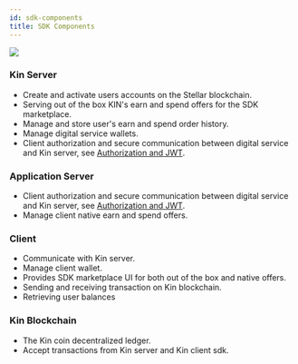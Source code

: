 ```yaml
---
id: sdk-components
title: SDK Components
---
```


![](/kin-ecosystem-sdk-docs/img/sdk_components.png)

### Kin Server

* Create and activate users accounts on the Stellar blockchain.
* Serving out of the box KIN's earn and spend offers for the SDK marketplace.
* Manage and store user's earn and spend order history.
* Manage digital service wallets.
* Client authorization and secure communication between digital service and Kin server, see [Authorization and JWT](jwt.md).

### Application Server

* Client authorization and secure communication between digital service and Kin server, see [Authorization and JWT](jwt.md).
* Manage client native earn and spend offers.

### Client

* Communicate with Kin server.
* Manage client wallet.
* Provides SDK marketplace UI for both out of the box and native offers.
* Sending and receiving transaction on Kin blockchain.
* Retrieving user balances 

### Kin Blockchain

* The Kin coin decentralized ledger.
* Accept transactions from Kin server and Kin client sdk.
